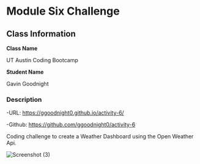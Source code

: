 # Module Six Challenge

## Class Information

**Class Name**

UT Austin Coding Bootcamp

**Student Name**

Gavin Goodnight

### Description

-URL: https://ggoodnight0.github.io/activity-6/

-Github: https://github.com/ggoodnight0/activity-6

Coding challenge to create a Weather Dashboard using the Open Weather Api.

![Screenshot (3)](https://github.com/ggoodnight0/Activity-6/assets/148833417/135c649e-075d-4760-a984-9c6c5940eca9)
